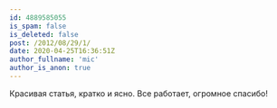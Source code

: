 ```yaml
---
id: 4889585055
is_spam: false
is_deleted: false
post: /2012/08/29/1/
date: 2020-04-25T16:36:51Z
author_fullname: 'mic'
author_is_anon: true
---
```


<p>Красивая статья, кратко и ясно. Все работает, огромное спасибо!</p>
